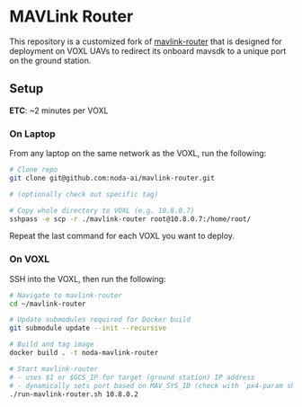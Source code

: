 # MAVLink Router

This repository is a customized fork of [mavlink-router](https://github.com/mavlink-router/mavlink-router)
that is designed for deployment on VOXL UAVs to redirect its onboard mavsdk to
a unique port on the ground station.

## Setup

**ETC**: ~2 minutes per VOXL

### On Laptop

From any laptop on the same network as the VOXL, run the following:

```sh
# Clone repo
git clone git@github.com:noda-ai/mavlink-router.git

# (optionally check out specific tag)

# Copy whole directory to VOXL (e.g. 10.8.0.7)
sshpass -e scp -r ./mavlink-router root@10.8.0.7:/home/root/
```

Repeat the last command for each VOXL you want to deploy.

### On VOXL

SSH into the VOXL, then run the following:

```sh
# Navigate to mavlink-router
cd ~/mavlink-router

# Update submodules required for Docker build
git submodule update --init --recursive

# Build and tag image
docker build . -t noda-mavlink-router

# Start mavlink-router
# - uses $1 or $GCS_IP for target (ground station) IP address
# - dynamically sets port based on MAV_SYS_ID (check with `px4-param show MAV_SYS_ID`)
./run-mavlink-router.sh 10.8.0.2
```

